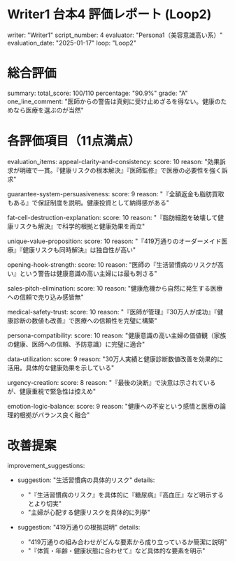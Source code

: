 # Writer1 台本4 評価レポート (Loop2)
writer: "Writer1"
script_number: 4
evaluator: "Persona1（美容意識高い系）"
evaluation_date: "2025-01-17"
loop: "Loop2"

# 総合評価
summary:
  total_score: 100/110
  percentage: "90.9%"
  grade: "A"
  one_line_comment: "医師からの警告は真剣に受け止めざるを得ない。健康のためなら医療を選ぶのが当然"

# 各評価項目（11点満点）
evaluation_items:
  appeal-clarity-and-consistency:
    score: 10
    reason: "効果訴求が明確で一貫。『健康リスクの根本解決』『医師監修』で医療の必要性を強く訴求"
  
  guarantee-system-persuasiveness:
    score: 9
    reason: "『全額返金も脂肪買取もある』で保証制度を説明。健康投資として納得感がある"
  
  fat-cell-destruction-explanation:
    score: 10
    reason: "『脂肪細胞を破壊して健康リスクも解決』で科学的根拠と健康効果を両立"
  
  unique-value-proposition:
    score: 10
    reason: "『419万通りのオーダーメイド医療』『健康リスクも同時解決』は独自性が高い"
  
  opening-hook-strength:
    score: 10
    reason: "医師の『生活習慣病のリスクが高い』という警告は健康意識の高い主婦には最も刺さる"
  
  sales-pitch-elimination:
    score: 10
    reason: "健康危機から自然に発生する医療への信頼で売り込み感皆無"
  
  medical-safety-trust:
    score: 10
    reason: "『医師が管理』『30万人が成功』『健康診断の数値も改善』で医療への信頼性を完璧に構築"
  
  persona-compatibility:
    score: 10
    reason: "健康意識の高い主婦の価値観（家族の健康、医師への信頼、予防意識）に完璧に適合"
  
  data-utilization:
    score: 9
    reason: "30万人実績と健康診断数値改善を効果的に活用。具体的な健康効果を示している"
  
  urgency-creation:
    score: 8
    reason: "『最後の決断』で決意は示されているが、健康重視で緊急性は控えめ"
  
  emotion-logic-balance:
    score: 9
    reason: "健康への不安という感情と医療の論理的根拠がバランス良く融合"

# 改善提案
improvement_suggestions:
  - suggestion: "生活習慣病の具体的リスク"
    details: 
      - "『生活習慣病のリスク』を具体的に『糖尿病』『高血圧』など明示するとより切実"
      - "主婦が心配する健康リスクを具体的に列挙"
  
  - suggestion: "419万通りの根拠説明"
    details:
      - "419万通りの組み合わせがどんな要素から成り立っているか簡潔に説明"
      - "『体質・年齢・健康状態に合わせて』など具体的な要素を明示"